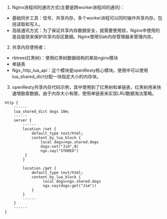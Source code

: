 1. Nginx进程间的通讯方式(主要是跨worker进程间的通讯)：
 - 基础同步工具：信号、共享内存，多个worker进程可以同时操作共享内存，包括读取和写入。
 - 高级通讯方式：为了保证共享内存数据安全，就需要使用锁，Nginx中使用的是自旋锁来保护共享内存区数据。Nginx使用Slab内存管理器来管理内存。
2. 共享内存使用者：
 - rbtree(红黑树)：使用红黑树数据结构的某些nginx模块
 - 单链表
 - Ngx_http_lua_api：这个模块是openResty核心模块。使用中可以使用lua_shared_dict分配一块指定大小的内存块。

3. openResty共享内存代码示例，其中使用到了红黑树和单链表，红黑树用来快速增删查数据，由于内存大小有限，使用单链表来实现LRU数据淘汰策略。
```
http {
    ······
    lua_shared_dict dogs 10m;
    ······
    server {
        ······
        location /set {
            default_type text/html;
            content_by_lua_block {
                local dogs=ngx.shared.dogs
                dogs:set("Jim",8)
                ngx.say("STORED")
         }    
        }

        location /get {
            default_type text/html;
            content_by_lua_block {
                 local dogs=ngx.shared.dogs
                 ngx.say(dogs:get("Jim"))
            }
        }
        ······
    }
    ······
}
```